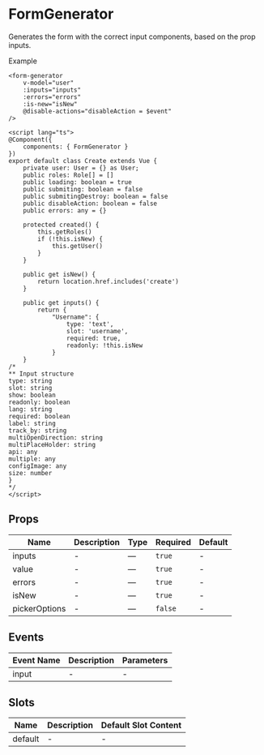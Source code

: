 # FormGenerator

Generates the form with the correct input components, based on the prop inputs.

Example

```vue
<form-generator
    v-model="user"
    :inputs="inputs"
    :errors="errors"
    :is-new="isNew"
    @disable-actions="disableAction = $event"
/>

<script lang="ts">
@Component({
    components: { FormGenerator }
})
export default class Create extends Vue {
    private user: User = {} as User;
    public roles: Role[] = []
    public loading: boolean = true
    public submiting: boolean = false
    public submitingDestroy: boolean = false
    public disableAction: boolean = false
    public errors: any = {}

    protected created() {
        this.getRoles()
        if (!this.isNew) {
            this.getUser()
        }
    }

    public get isNew() {
        return location.href.includes('create')
    }

    public get inputs() {
        return {
            "Username": {
                type: 'text',
                slot: 'username',
                required: true,
                readonly: !this.isNew
            }
    }
/*
** Input structure
type: string
slot: string
show: boolean
readonly: boolean
lang: string
required: boolean
label: string
track_by: string
multiOpenDirection: string
multiPlaceHolder: string
api: any
multiple: any
configImage: any
size: number
}
*/
</script>
```

## Props

<!-- @vuese:FormGenerator:props:start -->
|Name|Description|Type|Required|Default|
|---|---|---|---|---|
|inputs|-|—|`true`|-|
|value|-|—|`true`|-|
|errors|-|—|`true`|-|
|isNew|-|—|`true`|-|
|pickerOptions|-|—|`false`|-|

<!-- @vuese:FormGenerator:props:end -->


## Events

<!-- @vuese:FormGenerator:events:start -->
|Event Name|Description|Parameters|
|---|---|---|
|input|-|-|

<!-- @vuese:FormGenerator:events:end -->


## Slots

<!-- @vuese:FormGenerator:slots:start -->
|Name|Description|Default Slot Content|
|---|---|---|
|default|-|-|

<!-- @vuese:FormGenerator:slots:end -->



